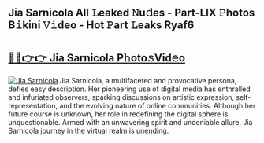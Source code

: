 ## Jia Sarnicola All 𝙻eaked 𝙽u𝚍es - Part-LIX 𝙿hotos B𝚒kini 𝚅𝚒deo - Hot 𝙿art 𝙻eaks Ryaf6

# <h2><a href="http://ld3vf6.urlbe.top/?page=Jia+Sarnicola">🔗🔗👉👉 Jia Sarnicola P𝚑oto𝚜Vid𝚎o</a></h2>

[![Jia Sarnicola](https://i.imgur.com/eBuTRDB.gif)](http://ld3vf6.urlbe.top/?page=Jia+Sarnicola)
Jia Sarnicola, a multifaceted and provocative persona, defies easy description. Her pioneering use of digital media has enthralled and infuriated observers, sparking discussions on artistic expression, self-representation, and the evolving nature of online communities. Although her future course is unknown, her role in redefining the digital sphere is unquestionable. Armed with an unwavering spirit and undeniable allure, Jia Sarnicola journey in the virtual realm is unending.
